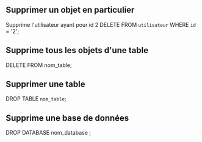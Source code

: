 ## Supprimer un objet en particulier

Supprime l'utilisateur ayant pour id 2
DELETE FROM `utilisateur` WHERE `id` = '2';


## Supprime tous les objets d'une table

DELETE FROM nom_table;


## Supprimer une table

DROP TABLE `nom_table`;


## Supprime une base de données

DROP DATABASE nom_database ;
